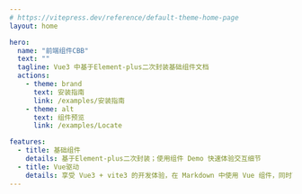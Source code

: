 ```yaml
---
# https://vitepress.dev/reference/default-theme-home-page
layout: home

hero:
  name: "前端组件CBB"
  text: ""
  tagline: Vue3 中基于Element-plus二次封装基础组件文档
  actions:
    - theme: brand
      text: 安装指南
      link: /examples/安装指南
    - theme: alt
      text: 组件预览
      link: /examples/Locate

features:
  - title: 基础组件
    details: 基于Element-plus二次封装；使用组件 Demo 快速体验交互细节
  - title: Vue驱动
    details: 享受 Vue3 + vite3 的开发体验，在 Markdown 中使用 Vue 组件，同时可以使用 Vue 来开发自定义主题
---
```

